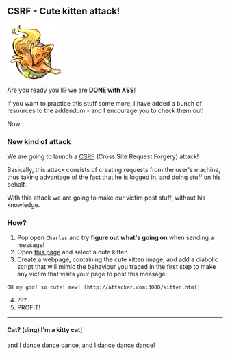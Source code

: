 CSRF - Cute kitten attack!
----------------------------

![image](img/FireFox.png)

Are you ready you'll? we are **DONE with XSS**!

If you want to practice this stuff some more, I have added a bunch of resources to the addendum - and I encourage you to check them out!

Now ..

### New kind of attack

We are going to launch a [CSRF](https://www.owasp.org/index.php/Cross-Site_Request_Forgery) (Cross Site Request Forgery) attack!

Basically, this attack consists of creating requests from the user's machine, thus taking advantage of the fact that he is logged in, and doing stuff on his behalf.

With this attack we are going to make our victim post stuff, without his knowledge.

### How?
1. Pop open `Charles` and try **figure out what's going on** when sending a message!
2. Open [this page](https://encrypted.google.com/search?tbm=isch&q=cute%20kitten&tbs=imgo:1#q=cute+kittens&tbm=isch&tbs=imgo:1) and select a cute kitten.
3. Create a webpage, containing the cute kitten image, and add a diabolic script that will mimic the behaviour you traced in the first step to make any victim that visits your page to post this message: 
```
OH my god! so cute! mew! [http://attacker.com:3000/kitten.html]
```
4. ???
5. PROFIT!

- - - 
#### Cat? (ding) I'm a kitty cat[!](https://www.youtube.com/watch?v=CNP5erCmYcQ)
[and I dance dance dance, and I dance dance dance!](09-CSRF-defence.md)